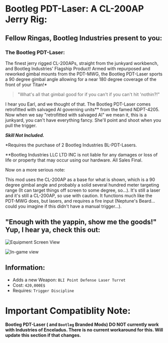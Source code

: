# Bootleg PDT-Laser: A CL-200AP Jerry Rig:

## Fellow Ringas, Bootleg Industries present to you: 

### The Bootleg PDT-Laser: 

The finest jerry rigged CL-200APs, straight from the junkyard workbench, and Bootleg Industries' Flagship Product! 
Armed with repurposed and reworked gimbal mounts from the PDT-MWG, the Bootleg PDT-Laser sports a 90 degree gimbal angle allowing for a near 180 degree coverage of the front of your Titan!* 


> "What's all that gimbal good for if you can't if you can't hit 'nothin?!" 

I hear you Earl, and we thought of that. The Bootleg PDT-Laser comes retrofitted with salvaged AI governing units** from the famed NDPT-4205. 
Now when we say "retrofitted with salvaged AI" we mean it, this is a junkyard, you can't have everything fancy. She'll point and shoot when you pull the trigger.



***Skill Not Included.*** 

*Requires the purchase of 2 Bootleg Industries BL-PDT-Lasers. 

**Bootleg Industries LLC LTD INC is not liable for any damages or loss of life or property that may occur using our hardware. All Sales Final. 

Now on a more serious note: 

This mod uses the CL-200AP as a base for what is shown, which is a 90 degree gimbal angle and probably a solid several hundred meter targeting range (It can target things off screen to some degree, so...). It's still a laser and it's still a CL-200AP, so use with caution. It functions much like the PDT-MWG does, but lasers, and requires a fire input (Neptune's Beard... could you imagine if this didn't have a manual trigger...). 






## "Enough with the yappin, show me the goods!" Yup, I hear ya, check this out:

![Equipment Screen View](https://i.imgur.com/cXsNPGn.png)

![In-game view](https://i.imgur.com/oX5YCJI.png)

## Information:
- Adds a new Weapon: `BLI Point Defense Laser Turret`
- Cost: `420,000E$`
- Requires: `Trigger Discipline`

# Important Compatiblity Note:
**Bootleg PDT-Laser ( and `Bootleg` Branded Mods) DO NOT currently work with Industries of Enceladus. There is no current workaround for this. Will update this section if that changes.**
